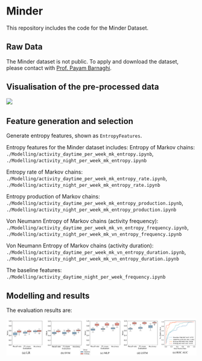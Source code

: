# Minder
This repository includes the code for the Minder Dataset.

## Raw Data
The Minder dataset is not public.
To apply and download the dataset, please contact with [Prof. Payam Barnaghi](mailto:p.barnaghi@imperial.ac.uk).

## Visualisation of the pre-processed data

<img src=".MINDER/Figures/raw_data.png" width="800"> 


## Feature generation and selection

Generate entropy features, shown as `EntropyFeatures`.

Entropy features for the Minder dataset includes: 
Entropy of Markov chains: `./Modelling/activity_daytime_per_week_mk_entropy.ipynb`, `./Modelling/activity_night_per_week_mk_entropy.ipynb`  


Entropy rate of Markov chains: `./Modelling/activity_daytime_per_week_mk_entropy_rate.ipynb`, `./Modelling/activity_night_per_week_mk_entropy_rate.ipynb`  


Entropy production of Markov chains: `./Modelling/activity_daytime_per_week_mk_entropy_production.ipynb`, `./Modelling/activity_night_per_week_mk_entropy_production.ipynb`  


Von Neumann Entropy of Markov chains (activity frequency): `./Modelling/activity_daytime_per_week_mk_vn_entropy_frequency.ipynb`, `./Modelling/activity_night_per_week_mk_vn_entropy_frequency.ipynb`  


Von Neumann Entropy of Markov chains (activity duration): `./Modelling/activity_daytime_per_week_mk_vn_entropy_duration.ipynb`, `./Modelling/activity_night_per_week_mk_vn_entropy_duration.ipynb` 


The baseline features: `./Modelling/activity_daytime_night_per_week_frequency.ipynb`

## Modelling and results

The evaluation results are:

<img src="./Figures/results.png" width="1000" title="The evaluation results">
